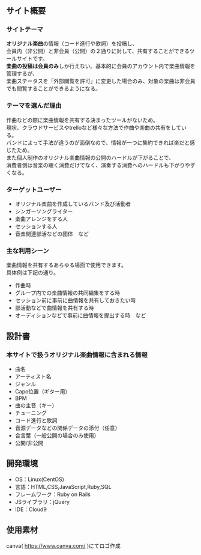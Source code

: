 
# <Chord Sharing>

## サイト概要
### サイトテーマ  
**オリジナル楽曲**の情報（コード進行や歌詞）を投稿し、  
会員内（非公開）と非会員（公開）の２通りに対して、共有することができるツールサイトです。  
**楽曲の投稿は会員のみ**しか行えない。基本的に会員のアカウント内で楽曲情報を管理するが、  
楽曲ステータスを「外部閲覧を許可」に変更した場合のみ、対象の楽曲は非会員でも閲覧することができるようになる。  

### テーマを選んだ理由  
作曲などの際に楽曲情報を共有する決まったツールがないため。  
現状、クラウドサービスやtrelloなど様々な方法で作曲や楽曲の共有をしている。  
バンドによって手法が違うのが面倒なので、情報が一つに集約できれば楽だと感じたため。  
また個人制作のオリジナル楽曲情報の公開のハードルが下がることで、  
消費者側は音楽の聴く消費だけでなく、演奏する消費へのハードルも下がりやすくなる。

### ターゲットユーザー
* オリジナル楽曲を作成しているバンド及び活動者
* シンガーソングライター
* 楽曲アレンジをする人
* セッションする人
* 音楽関連部活などの団体　など  

### 主な利用シーン
楽曲情報を共有するあらゆる場面で使用できます。  
具体例は下記の通り。  
* 作曲時
* グループ内での楽曲情報の共同編集をする時
* セッション前に事前に曲情報を共有しておきたい時
* 部活動などで曲情報を共有する時
* オーディションなどで事前に曲情報を提出する時　など

## 設計書
### 本サイトで扱うオリジナル楽曲情報に含まれる情報  
* 曲名
* アーティスト名
* ジャンル
* Capo位置（ギター用）
* BPM
* 曲の主音（キー）
* チューニング
* コード進行と歌詞
* 音源データなどの関係データの添付（任意）
* 合言葉（一般公開の場合のみ使用）
* 公開/非公開

## 開発環境
- OS：Linux(CentOS)
- 言語：HTML,CSS,JavaScript,Ruby,SQL
- フレームワーク：Ruby on Rails
- JSライブラリ：jQuery
- IDE：Cloud9

## 使用素材  
canva( https://www.canva.com/ )にてロゴ作成